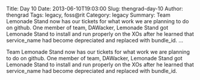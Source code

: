 Title: Day 10
Date: 2013-06-10T19:03:00
Slug: thengrad-day-10
Author: thengrad
Tags: legacy, foss@rit
Category: legacy
Summary: Team Lemonade Stand now has our tickets for what work we are planning to do on github. One member of team, DAWacker, Lemonade Stand got Lemonade Stand to install and run properly on the XOs after he learned that service_name had become depreciated and replaced with bundle_id.   ... 

Team Lemonade Stand now has our tickets for what work we are planning to do on
github. One member of team, DAWacker, Lemonade Stand got Lemonade Stand to
install and run properly on the XOs after he learned that service_name had
become depreciated and replaced with bundle_id.

